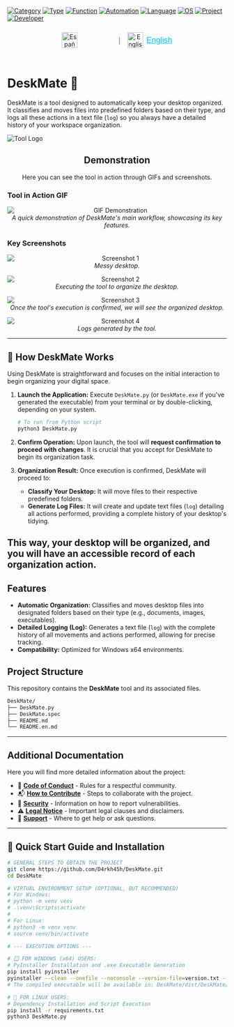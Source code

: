 [![Category](https://img.shields.io/badge/Category-Productivity-blue.svg?style=flat-square)](https://github.com/topics/productivity)
[![Type](https://img.shields.io/badge/Type-Utility-green.svg?style=flat-square)](https://github.com/topics/utility)
[![Function](https://img.shields.io/badge/Function-Desktop_Organizer-orange.svg?style=flat-square)](https://github.com/topics/desktop-organizer)
[![Automation](https://img.shields.io/badge/Feature-Automation-red.svg?style=flat-square)](https://github.com/topics/automation)
[![Language](https://img.shields.io/badge/Language-Python-informational.svg?style=flat-square)](https://github.com/topics/python)
[![OS](https://img.shields.io/badge/OS-Windows%20%7C%20Linux-lightgrey.svg?style=flat-square)](https://github.com/topics/windows)
[![Project](https://img.shields.io/badge/Project-DeskMate-7D26CD.svg?style=flat-square)](https://github.com/D4rkh45h/DeskMate)
[![Developer](https://img.shields.io/badge/Developer-d4rkh45h-brightgreen.svg?style=flat-square)](https://github.com/d4rkh45h)

<div align="center">
  <div style="display: inline-flex; align-items: center; gap: 8px; margin-bottom: 25px; padding-top: 10px;">
    <a href="README.md" style="text-decoration: none; display: inline-flex; align-items: center; gap: 8px; margin-right: 8px;" title="Español">
      <img src="https://flagpedia.net/data/flags/w1600/es.png" alt="Español" width="36" style="vertical-align: middle;">
      <span style="color: white; font-size: 18px; font-weight: 600; font-family: sans-serif;">  Español</span>
    </a>
    <span style="color: grey; font-size: 18px; font-family: sans-serif; margin-right: 8px;">|</span>
    <a href="README.en.md" style="text-decoration: none; display: inline-flex; align-items: center; gap: 8px;" title="English">
      <img src="https://flagpedia.net/data/flags/w1600/us.png" alt="English" width="36" style="vertical-align: middle;">
      <span style="color: deepskyblue; font-size: 18px; font-family: sans-serif; text-decoration: underline;">  English</span>
    </a>
  </div>
</div>

# DeskMate 🚀

DeskMate is a tool designed to automatically keep your desktop organized. It classifies and moves files into predefined folders based on their type, and logs all these actions in a text file (`log`) so you always have a detailed history of your workspace organization.

![Tool Logo](/Logo_DeskMate.png) 
<!-- If you don't have a logo, you can remove the line above or use a generic icon. -->

<h2 align="center">Demonstration</h2>

<p align="center">
  Here you can see the tool in action through GIFs and screenshots.
</p>

### Tool in Action GIF

<p align="center">
  <img src="gif1.gif" alt="GIF Demonstration" style="max-width: 100%; height: auto; display: block; margin: 0 auto;">
  <em>A quick demonstration of DeskMate's main workflow, showcasing its key features.</em>
</p>

### Key Screenshots

<p align="center">
  <img src="foto1.png" alt="Screenshot 1" style="max-width: 100%; height: auto; display: block; margin: 0 auto;">
  <em>Messy desktop.</em>
</p>

<p align="center">
  <img src="foto2.png" alt="Screenshot 2" style="max-width: 100%; height: auto; display: block; margin: 0 auto;">
  <em>Executing the tool to organize the desktop.</em>
</p>

<p align="center">
  <img src="foto3.png" alt="Screenshot 3" style="max-width: 100%; height: auto; display: block; margin: 0 auto;">
  <em>Once the tool's execution is confirmed, we will see the organized desktop.</em>
</p>

<p align="center">
  <img src="foto4.png" alt="Screenshot 4" style="max-width: 100%; height: auto; display: block; margin: 0 auto;">
  <em>Logs generated by the tool.</em>
</p>

---
## 📝 How DeskMate Works

Using DeskMate is straightforward and focuses on the initial interaction to begin organizing your digital space.

1.  **Launch the Application:**
    Execute `DeskMate.py` (or `DeskMate.exe` if you've generated the executable) from your terminal or by double-clicking, depending on your system.
    ```bash
    # To run from Python script
    python3 DeskMate.py
    ```

2.  **Confirm Operation:**
    Upon launch, the tool will **request confirmation to proceed with changes**. It is crucial that you accept for DeskMate to begin its organization task.

3.  **Organization Result:**
    Once execution is confirmed, DeskMate will proceed to:
    *   **Classify Your Desktop:** It will move files to their respective predefined folders.
    *   **Generate Log Files:** It will create and update text files (`log`) detailing all actions performed, providing a complete history of your desktop's tidying.

This way, your desktop will be organized, and you will have an accessible record of each organization action.
---

## Features

*   **Automatic Organization:** Classifies and moves desktop files into designated folders based on their type (e.g., documents, images, executables).
*   **Detailed Logging (Log):** Generates a text file (`log`) with the complete history of all movements and actions performed, allowing for precise tracking.
*   **Compatibility:** Optimized for Windows x64 environments.

## Project Structure

This repository contains the **DeskMate** tool and its associated files.
```bash
DeskMate/
├── DeskMate.py
├── DeskMate.spec
├── README.md
└── README.en.md
```
---

## Additional Documentation

Here you will find more detailed information about the project:

*   🤝 [**Code of Conduct**](.github/CODIGO_DE_CONDUCTA.md) - Rules for a respectful community.
*   📬 [**How to Contribute**](.github/COMO_CONTRIBUIR.md) - Steps to collaborate with the project.
*   🔐 [**Security**](.github/SEGURIDAD.md) - Information on how to report vulnerabilities.
*   ⚠️ [**Legal Notice**](.github/AVISO_LEGAL.md) - Important legal clauses and disclaimers.
*   📢 [**Support**](.github/SOPORTE.md) - Where to get help or ask questions.

---

## 🚀 Quick Start Guide and Installation 
 

```bash
# GENERAL STEPS TO OBTAIN THE PROJECT
git clone https://github.com/D4rkh45h/DeskMate.git
cd DeskMate

# VIRTUAL ENVIRONMENT SETUP (OPTIONAL, BUT RECOMMENDED)
# For Windows:
# python -m venv venv
# .\venv\Scripts\activate
#
# For Linux:
# python3 -m venv venv
# source venv/bin/activate

# --- EXECUTION OPTIONS ---

# 🪟 FOR WINDOWS (x64) USERS:
# PyInstaller Installation and .exe Executable Generation
pip install pyinstaller
pyinstaller --clean --onefile --noconsole --version-file=version.txt --icon=deskmate.ico DeskMate.py
# The compiled executable will be available in: DeskMate/dist/DeskMate/DeskMate.exe

# 🐧 FOR LINUX USERS:
# Dependency Installation and Script Execution
pip install -r requirements.txt
python3 DeskMate.py
